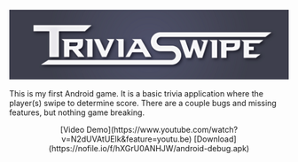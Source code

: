 ![alt text](logo.png)

This is my first Android game. It is a basic trivia application where the player(s) swipe to determine score. There are a couple bugs and missing features, but nothing game breaking. 

<p align="center">
[Video Demo](https://www.youtube.com/watch?v=N2dUVAtUElk&feature=youtu.be)
[Download](https://nofile.io/f/hXGrU0ANHJW/android-debug.apk)
</p>
